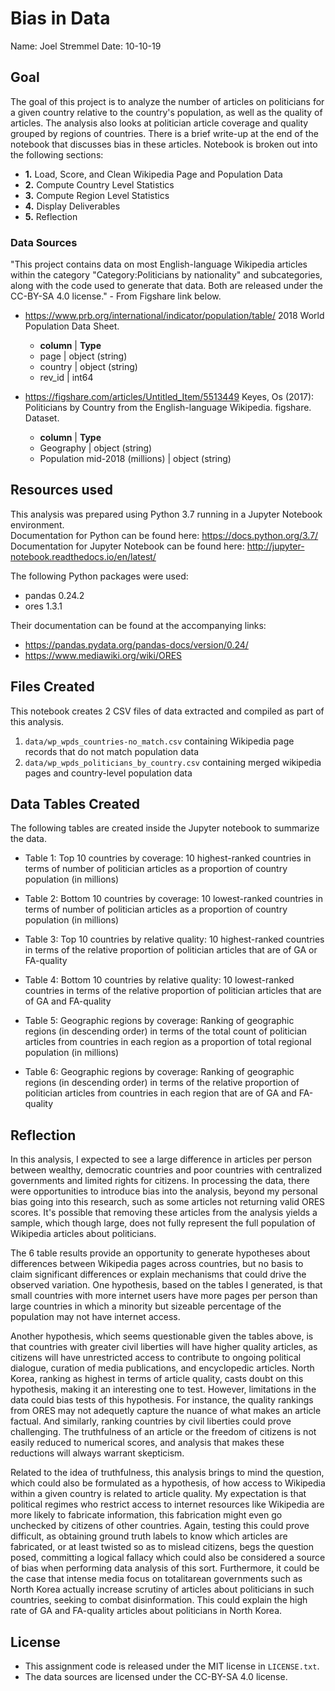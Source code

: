 # Bias in Data

Name: Joel Stremmel
Date: 10-10-19

## Goal
The goal of this project is to analyze the number of articles on politicians for a given country relative to the country's population, as well as the quality of articles.  The analysis also looks at politician article coverage and quality grouped by regions of countries.  There is a brief write-up at the end of the notebook that discusses bias in these articles. Notebook is broken out into the following sections:

- **1.** Load, Score, and Clean Wikipedia Page and Population Data
- **2.** Compute Country Level Statistics
- **3.** Compute Region Level Statistics
- **4.** Display Deliverables
- **5.** Reflection

### Data Sources

"This project contains data on most English-language Wikipedia articles within the category "Category:Politicians by nationality" and subcategories, along with the code used to generate that data. Both are released under the CC-BY-SA 4.0 license." - From Figshare link below.

- https://www.prb.org/international/indicator/population/table/ 2018 World Population Data Sheet.

    - **column** | **Type**
    - page | object (string)
    - country | object (string)
    - rev_id | int64

- https://figshare.com/articles/Untitled_Item/5513449 Keyes, Os (2017): Politicians by Country from the English-language Wikipedia. figshare. Dataset. 

    - **column** | **Type**
    - Geography | object (string)
    - Population mid-2018 (millions) | object (string)


## Resources used
This analysis was prepared using Python 3.7 running in a Jupyter Notebook environment.  
Documentation for Python can be found here: https://docs.python.org/3.7/  
Documentation for Jupyter Notebook can be found here: http://jupyter-notebook.readthedocs.io/en/latest/  

The following Python packages were used:
- pandas 0.24.2
- ores 1.3.1

Their documentation can be found at the accompanying links:
- https://pandas.pydata.org/pandas-docs/version/0.24/
- https://www.mediawiki.org/wiki/ORES

## Files Created
This notebook creates 2 CSV files of data extracted and compiled as part of this analysis.

1. `data/wp_wpds_countries-no_match.csv` containing Wikipedia page records that do not match population data
2. `data/wp_wpds_politicians_by_country.csv` containing merged wikipedia pages and country-level population data

## Data Tables Created
The following tables are created inside the Jupyter notebook to summarize the data.

- Table 1: Top 10 countries by coverage: 10 highest-ranked countries in terms of number of politician articles as a proportion of country population (in millions)

- Table 2: Bottom 10 countries by coverage: 10 lowest-ranked countries in terms of number of politician articles as a proportion of country population (in millions)

- Table 3: Top 10 countries by relative quality: 10 highest-ranked countries in terms of the relative proportion of politician articles that are of GA or FA-quality

- Table 4: Bottom 10 countries by relative quality: 10 lowest-ranked countries in terms of the relative proportion of politician articles that are of GA and FA-quality

- Table 5: Geographic regions by coverage: Ranking of geographic regions (in descending order) in terms of the total count of politician articles from countries in each region as a proportion of total regional population (in millions)

- Table 6: Geographic regions by coverage: Ranking of geographic regions (in descending order) in terms of the relative proportion of politician articles from countries in each region that are of GA and FA-quality

## Reflection
In this analysis, I expected to see a large difference in articles per person between wealthy, democratic countries and poor countries with centralized governments and limited rights for citizens.  In processing the data, there were opportunities to introduce bias into the analysis, beyond my personal bias going into this research, such as some articles not returning valid ORES scores.  It's possible that removing these articles from the analysis yields a sample, which though large, does not fully represent the full population of Wikipedia articles about politicians.

The 6 table results provide an opportunity to generate hypotheses about differences between Wikipedia pages across countries, but no basis to claim significant differences or explain mechanisms that could drive the observed variation.  One hypothesis, based on the tables I generated, is that small countries with more internet users have more pages per person than large countries in which a minority but sizeable percentage of the population may not have internet access.  

Another hypothesis, which seems questionable given the tables above, is that countries with greater civil liberties will have higher quality articles, as citizens will have unrestricted access to contribute to ongoing political dialogue, curation of media publications, and encyclopedic articles.  North Korea, ranking as highest in terms of article quality, casts doubt on this hypothesis, making it an interesting one to test.  However, limitations in the data could bias tests of this hypothesis.  For instance, the quality rankings from ORES may not adequetly capture the nuance of what makes an article factual.  And similarly, ranking countries by civil liberties could prove challenging.  The truthfulness of an article or the freedom of citizens is not easily reduced to numerical scores, and analysis that makes these reductions will always warrant skepticism. 

Related to the idea of truthfulness, this analysis brings to mind the question, which could also be formulated as a hypothesis, of how access to Wikipedia within a given country is related to article quality.  My expectation is that political regimes who restrict access to internet resources like Wikipedia are more likely to fabricate information, this fabrication might even go unchecked by citizens of other countries.  Again, testing this could prove difficult, as obtaining ground truth labels to know which articles are fabricated, or at least twisted so as to mislead citizens, begs the question posed, committing a logical fallacy which could also be considered a source of bias when performing data analysis of this sort. Furthermore, it could be the case that intense media focus on totalitarean governments such as North Korea actually increase scrutiny of articles about politicians in such countries, seeking to combat disinformation.  This could explain the high rate of GA and FA-quality articles about politicians in North Korea.

## License

- This assignment code is released under the MIT license in `LICENSE.txt`.
- The data sources are licensed under the CC-BY-SA 4.0 license.
